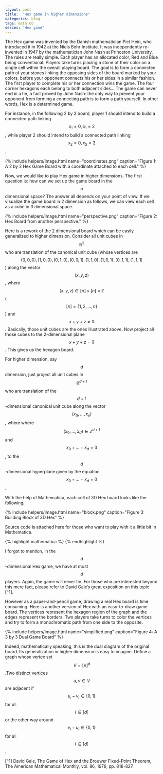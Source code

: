 ```yaml
---
layout: post
title:  "Hex game in higher dimensions"
categories: blog
tags: math.CO
series: "Hex game"
---
```

The Hex game was invented by the Danish mathematician Piet Hein, who introduced it in 1942 at the Niels Bohr Institute. It was independently re-invented in 1947 by the mathematician John Nash at Princeton University.<!--more--> The rules are really simple. Each player has an allocated color, Red and Blue being conventional. Players take turns placing a stone of their color on a single cell within the overall playing board. The goal is to form a connected path of your stones linking the opposing sides of the board marked by your colors, before your opponent connects his or her sides in a similar fashion. The first player to complete his or her connection wins the game. The four corner hexagons each belong to both adjacent sides… The game can never end in a tie, a fact proved by John Nash: the only way to prevent your opponent from forming a connecting path is to form a path yourself. In other words, Hex is a determined game.

For instance, in the following 2 by 2 board, player 1 should intend to build a connected path linking $$x_1=0, x_1=2$$, while player 2 should intend to build a connected path linking $$x_2=0, x_2=2$$.

{% include helpers/image.html name="coordinates.png" caption="Figure 1: A 2 by 2 Hex Game Board with a coordinate attached to each cell." %}

Now, we would like to play Hex game in higher dimensions. The first question is: how can we set up the game board in the $$n$$ dimensional space? The answer all depends on your point of view. If we visualize the game board in 2 dimension as follows, we can view each cell as a cube in 3 dimensional space.

{% include helpers/image.html name="perspective.png" caption="Figure 2: Hex Board from another perspective." %}

Here is a rework of the 2 dimensional board which can be easily generalized to higher dimension. Consider all unit cubes in $$\mathbb{R}^3$$ who are translation of the canonical unit cube (whose vertices are $$(0,0,0), (1,0,0), (0,1,0), (0,0,1), (1,1,0), (1,0,1), (0,1,1),(1,1,1)$$) along the vector $$(x,y,z)$$, where $$(x,y,z)\in[n]\times[n]\times\mathbb{Z}$$ ($$[n]=\{1,2,\ldots, n\}$$) and $$x+y+z=0$$. Basically, those unit cubes are the ones illustrated above. Now project all those cubes to the 2-dimensional plane $$x+y+z=0$$. This gives us the hexagon board.

For higher dimension, say $$d$$ dimension, just project all unit cubes in $$\mathbb{R}^{d+1}$$ who are translation of the $$d+1$$-dimensional canonical unit cube along the vector $$(x_0, \ldots, x_n)$$, where where $$(x_0,\ldots, x_d)\in\mathbb{Z}^{d+1}$$ and $$x_0+\ldots+x_d=0$$, to the $$d$$-dimensional hyperplane given by the equation $$x_0+\ldots+x_d=0$$.

With the help of Mathematica, each cell of 3D Hex board looks like the following.

{% include helpers/image.html name="block.png" caption="Figure 3: Building Block of 3D Hex" %}

Source code is attached here for those who want to play with it a little bit in Mathematica.

{% highlight mathematica %}
{% endhighlight %}

I forgot to mention, in the $$d$$-dimensional Hex game, we have at most $$d$$ players. Again, the game will never tie. For those who are interested beyond this mere fact, please refer to David Gale’s great exposition on this topic [^1].

However as a paper-and-pencil game, drawing a real Hex board is time consuming. Here is another version of Hex with an easy-to-draw game board. The vertices represent the hexagon region of the graph and the edges represent the borders. Two players take turns to color the vertices and try to form a monochromatic path from one side to the opposite.

{% include helpers/image.html name="simplified.png" caption="Figure 4: A 3 by 3 Dual Game Board" %}

Indeed, mathematically speaking, this is the dual diagram of the original board. Its generalization in higher dimension is easy to imagine. Define a graph whose vertex set $$V=[n]^d$$.Two distinct vertices $$u, v\in V$$ are adjacent if $$u_i-v_i\in\{0,1\}$$ for all $$i\in[d]$$ or the other way around $$v_i-u_i\in\{0,1\}$$ for all $$i\in[d]$$.

[^1] David Gale, The Game of Hex and the Brouwer Fixed-Point Theorem, The American Mathematical Monthly, vol. 86, 1979, pp. 818-827.